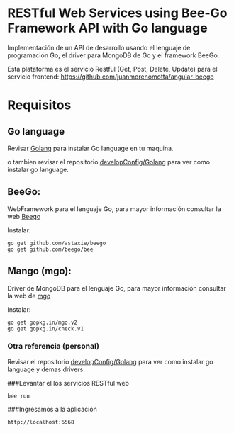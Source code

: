 # RESTful Web Services using Bee-Go Framework API with Go language

Implementación de un API de desarrollo usando el lenguaje de programación Go, el driver para MongoDB de Go y el framework BeeGo.

Esta plataforma es el servicio Restful (Get, Post, Delete, Update) para el servicio frontend: https://github.com/juanmorenomotta/angular-beego

# Requisitos

## Go language

Revisar [Golang](https://golang.org/dl/) para instalar Go language en tu maquina.

o tambien revisar el repositorio [developConfig/Golang](https://github.com/Jenazad/developConfig/tree/master/golang) para ver como instalar go language.

## BeeGo:

WebFramework para el lenguaje Go, para mayor información consultar la web [Beego](http://beego.me/quickstart)

Instalar:

    go get github.com/astaxie/beego
    go get github.com/beego/bee

## Mango (mgo):

Driver de MongoDB para el lenguaje Go, para mayor información consultar la web de [mgo](https://labix.org/mgo)

Instalar:

    go get gopkg.in/mgo.v2
    go get gopkg.in/check.v1

### Otra referencia (personal)

Revisar el repositorio [developConfig/Golang](https://github.com/Jenazad/developConfig/tree/master/golang) para ver como instalar go language y demas drivers.

###Levantar el los servicios RESTful web

    bee run

###Ingresamos a la aplicación

    http://localhost:6568



